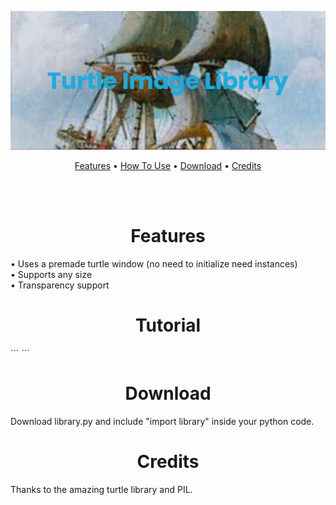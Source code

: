 [![banner image](https://github.com/Ongenix/Turtle-Image-Library/blob/0ce23fc298620fe9133e8cb53cd6abc8277fd22a/banner.png)](https://github.com/Ongenix/Turtle-Image-Library/blob/0ce23fc298620fe9133e8cb53cd6abc8277fd22a/banner.png)

<p align="center">
  <a href="#features">Features</a> •
  <a href="#how-to-use">How To Use</a> •
  <a href="#download">Download</a> •
  <a href="#credits">Credits</a>
</p>

<br><br>

<h1 align="center" id="features">
  Features
</h1>
• Uses a premade turtle window (no need to initialize need instances)<br>
• Supports any size<br>
• Transparency support<br>

<h1 align="center" id="how-to-use">
  Tutorial
</h1>
```
```

<h1 align="center" id="download">
  Download
</h1>
<p>Download library.py and include "import library" inside your python code.</p>

<h1 align="center" id="credits">
  Credits
</h1>
<p>Thanks to the amazing turtle library and PIL.</p>
